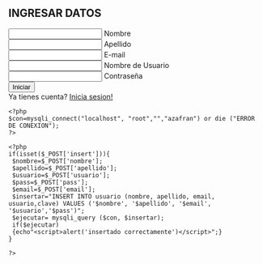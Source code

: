 <!DOCTYPE html>
<html lang="es">
<head>
    <meta charset="UTF-8">
    <meta http-equiv="X-UA-Compatible" content="IE=edge">
    <meta name="viewport" content="width=device-width, initial-scale=1.0">
    <title>Bienvenido!</title>
    <link rel="stylesheet" href="style.css">
</head> 
    <section>
    <div class="formulario">
     <h1>INGRESAR DATOS</h1>
        <form method="POST" action="registro.php">
		<div class="username">
                <input type="text" required>
                <label>Nombre</label>
            </div>
			<div class="username">
                <input type="text" required>
                <label>Apellido</label>
            </div>
			<div class="username">
                <input type="text" required>
                <label>E-mail</label>
            </div>
            <div class="username">
                <input type="text" required>
                <label>Nombre de Usuario</label>
            </div>
            <div class="username">
                <input type="password" required>
                <label>Contraseña</label>
            </div>
            <input type="submit" value="Iniciar">
            <div class="index">
                Ya tienes cuenta? <a href="index.php">Inicia sesion!</a>
            </div>
        </form>
    </section>
</div>  

  <section>

    <?php
    $con=mysqli_connect("localhost", "root","","azafran") or die ("ERROR DE CONEXION");
    ?>
    
</section>

    
    <?php
    if(isset($_POST['insert'])){
     $nombre=$_POST['nombre'];
     $apellido=$_POST['apellido'];
     $usuario=$_POST['usuario'];
     $pass=$_POST['pass'];
     $email=$_POST['email'];
     $insertar="INSERT INTO usuario (nombre, apellido, email, usuario,clave) VALUES ('$nombre', '$apellido', '$email', '$usuario','$pass')";
     $ejecutar= mysqli_query ($con, $insertar);
     if($ejecutar)
     {echo"<script>alert('insertado correctamente')</script>";}
    }

    ?>
    

</body>
</html>
